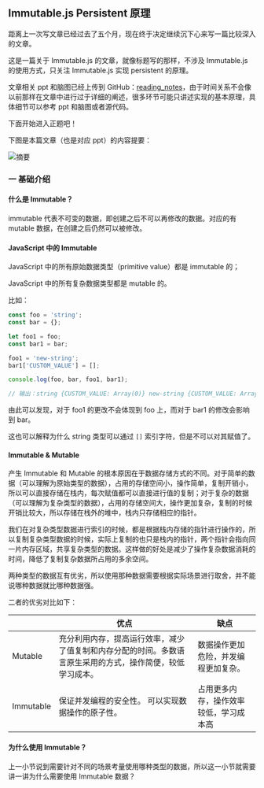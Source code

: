 ## Immutable.js Persistent 原理

距离上一次写文章已经过去了五个月，现在终于决定继续沉下心来写一篇比较深入的文章。

这是一篇关于 Immutable.js 的文章，就像标题写的那样，不涉及 Immutable.js 的使用方式，只关注 Immutable.js 实现 persistent 的原理。

文章相关 ppt 和脑图已经上传到 GitHub：[reading_notes](https://github.com/zhongdeming428/reading_notes)，由于时间关系不会像以前那样在文章中进行过于详细的阐述，很多环节可能只讲述实现的基本原理，具体细节可以参考 ppt 和脑图或者源代码。

下面开始进入正题吧！

下图是本篇文章（也是对应 ppt）的内容提要：

![摘要](https://tva1.sinaimg.cn/large/007S8ZIlgy1gixadbs2kaj31140u0ag8.jpg)

### 一 基础介绍

#### 什么是 Immutable？

immutable 代表不可变的数据，即创建之后不可以再修改的数据。对应的有 mutable 数据，在创建之后仍然可以被修改。

#### JavaScript 中的 Immutable

JavaScript 中的所有原始数据类型（primitive value）都是 immutable 的；

JavaScript 中的所有复杂数据类型都是 mutable 的。

比如：

```js
const foo = 'string';
const bar = {};

let foo1 = foo;
const bar1 = bar;

foo1 = 'new-string';
bar1['CUSTOM_VALUE'] = [];

console.log(foo, bar, foo1, bar1);

// 输出：string {CUSTOM_VALUE: Array(0)} new-string {CUSTOM_VALUE: Array(0)}
```

由此可以发现，对于 foo1 的更改不会体现到 foo 上，而对于 bar1 的修改会影响到 bar。

这也可以解释为什么 string 类型可以通过 `[]` 索引字符，但是不可以对其赋值了。

#### Immutable & Mutable

产生 Immutable 和 Mutable 的根本原因在于数据存储方式的不同。对于简单的数据（可以理解为原始类型的数据），占用的存储空间小，操作简单，复制开销小，所以可以直接存储在栈内，每次赋值都可以直接进行值的复制；对于复杂的数据（可以理解为复杂类型的数据），占用的存储空间大，操作更加复杂，复制的时候开销比较大，所以存储在栈外的堆中，栈内只存储相应的指针。

我们在对复杂类型数据进行索引的时候，都是根据栈内存储的指针进行操作的，所以复制复杂类型数据的时候，实际上复制的也只是栈内的指针，两个指针会指向同一片内存区域，共享复杂类型的数据。这样做的好处是减少了操作复杂数据消耗的时间，降低了复制复杂数据所占用的多余空间。

两种类型的数据互有优劣，所以使用那种数据需要根据实际场景进行取舍，并不能说哪种数据就比哪种数据强。

二者的优劣对比如下：

|           | 优点                                                         | 缺点                                   |
| --------- | ------------------------------------------------------------ | -------------------------------------- |
| Mutable   | 充分利用内存，提高运行效率，减少了值复制和内存分配的时间。多数语言原生采用的方式，操作简便，较低学习成本。 | 数据操作更加危险，并发编程更加复杂。   |
| Immutable | 保证并发编程的安全性。 可以实现数据操作的原子性。            | 占用更多内存，操作效率较低，学习成本高 |

#### 为什么使用 Immutable？

上一小节说到需要针对不同的场景考量使用哪种类型的数据，所以这一小节就需要讲一讲为什么需要使用 Immutable 数据？

